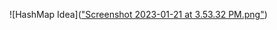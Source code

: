 ![HashMap Idea](["Screenshot 2023-01-21 at 3.53.32 PM.png"](https://github.com/PhamByteX/COSC320-Keyword-Replacement/blob/2ae3db3057fb054a061d91e775373351689004e8/Screenshot%202023-01-21%20at%203.53.32%20PM.png))
